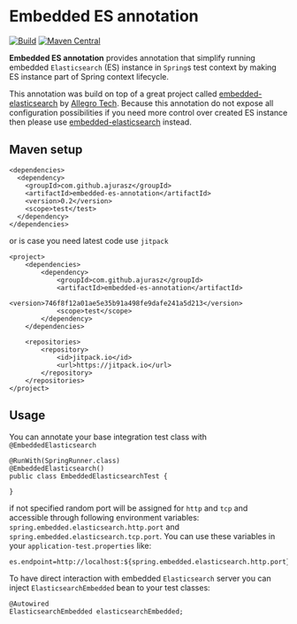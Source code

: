 # Embedded ES annotation

[![Build](https://api.travis-ci.org/ajurasz/embedded-es-annotation.svg)](https://travis-ci.org/ajurasz/embedded-es-annotation)
[![Maven Central](https://maven-badges.herokuapp.com/maven-central/com.github.ajurasz/embedded-es-annotation/badge.svg?style=plastic)](https://maven-badges.herokuapp.com/maven-central/com.github.ajurasz/embedded-es-annotation)

**Embedded ES annotation** provides annotation that simplify running embedded `Elasticsearch` (ES) instance in `Spring`s test context by making ES instance part of Spring context lifecycle.

This annotation was build on top of a great project called [embedded-elasticsearch](https://github.com/allegro/embedded-elasticsearch) by [Allegro Tech](https://github.com/allegro). Because this annotation
do not expose all configuration possibilities if you need more control over created ES instance then please use [embedded-elasticsearch](https://github.com/allegro/embedded-elasticsearch) instead.

## Maven setup

```
<dependencies>
  <dependency>
    <groupId>com.github.ajurasz</groupId>
    <artifactId>embedded-es-annotation</artifactId>
    <version>0.2</version>
    <scope>test</test>
  </dependency>
</dependencies>
```

or is case you need latest code use `jitpack`

```
<project>
    <dependencies>
		<dependency>
			<groupId>com.github.ajurasz</groupId>
			<artifactId>embedded-es-annotation</artifactId>
			<version>746f8f12a01ae5e35b91a498fe9dafe241a5d213</version>
			<scope>test</scope>
		</dependency>
    </dependencies>

	<repositories>
		<repository>
			<id>jitpack.io</id>
			<url>https://jitpack.io</url>
		</repository>
	</repositories>
</project>
```


## Usage

You can annotate your base integration test class with `@EmbeddedElasticsearch`


```
@RunWith(SpringRunner.class)
@EmbeddedElasticsearch()
public class EmbeddedElasticsearchTest {

}
```

if not specified random port will be assigned for `http` and `tcp` and accessible through
following environment variables: `spring.embedded.elasticsearch.http.port` and `spring.embedded.elasticsearch.tcp.port`.
You can use these variables in your `application-test.properties` like:

```
es.endpoint=http://localhost:${spring.embedded.elasticsearch.http.port}
```

To have direct interaction with embedded `Elasticsearch` server you can inject `ElasticsearchEmbedded` bean to your test classes:

```
@Autowired
ElasticsearchEmbedded elasticsearchEmbedded;
```